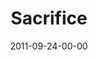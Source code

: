 ---
layout: message
category: message
series: "Everyday Friends"
title: "Sacrifice"
date: 2011-09-24-00-00
message_id: 693
audio: "http://s3.amazonaws.com/crossroads-media/messages/audio/everydayfriends_03.mp3"
audio-duration: "39:33"
program: "http://s3.amazonaws.com/crossroads-media/documents/09_24-25_11Program.pdf"
description: "Brian Tome talks about the power of sacrifice in friendships."
video: "http://s3.amazonaws.com/crossroads-media/messages/video/everydayfriends_03.mp4"
video-duration: "39:38"
yt-embed-url: "//www.youtube.com/embed/9K_ynxFf1Bs"
video-image: "http://s3.amazonaws.com/crossroads-media/images/everydayfriends_03_still.jpg"
tag: 
 - friends
 - friendship
 - sacrifice
 - program
 - strong-challenge
explicit: false
---
